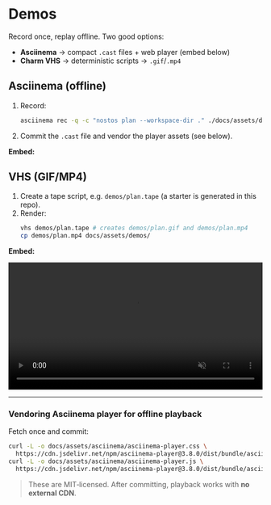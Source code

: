 # Demos

Record once, replay offline. Two good options:

- **Asciinema** → compact `.cast` files + web player (embed below)
- **Charm VHS** → deterministic scripts → `.gif`/`.mp4`

## Asciinema (offline)

1. Record:
   ```bash
   asciinema rec -q -c "nostos plan --workspace-dir ." ./docs/assets/demos/plan.cast
   ```
2. Commit the `.cast` file and vendor the player assets (see below).

**Embed:**

<div class="asciinema-wrapper">
  <asciinema-player src="/assets/demos/plan.cast" preload></asciinema-player>
</div>

## VHS (GIF/MP4)

1. Create a tape script, e.g. `demos/plan.tape` (a starter is generated in this repo).
2. Render:
   ```bash
   vhs demos/plan.tape # creates demos/plan.gif and demos/plan.mp4
   cp demos/plan.mp4 docs/assets/demos/
   ```

**Embed:**

<video src="/assets/demos/plan.mp4" controls muted loop playsinline style="width:100%; max-width:1080px;"></video>

---

### Vendoring Asciinema player for offline playback

Fetch once and commit:

```bash
curl -L -o docs/assets/asciinema/asciinema-player.css \
  https://cdn.jsdelivr.net/npm/asciinema-player@3.8.0/dist/bundle/asciinema-player.css
curl -L -o docs/assets/asciinema/asciinema-player.js \
  https://cdn.jsdelivr.net/npm/asciinema-player@3.8.0/dist/bundle/asciinema-player.js
```

> These are MIT‑licensed. After committing, playback works with **no external CDN**.
